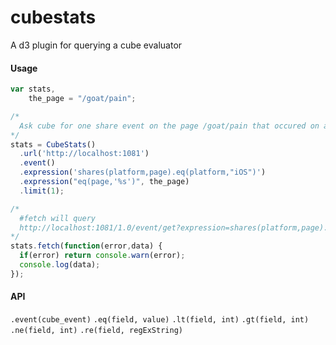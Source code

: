 cubestats
=========

A d3 plugin for querying a cube evaluator

#### Usage

```javascript
var stats, 
    the_page = "/goat/pain";

/* 
  Ask cube for one share event on the page /goat/pain that occured on an iOS device
*/
stats = CubeStats()
  .url('http://localhost:1081')
  .event()
  .expression('shares(platform,page).eq(platform,"iOS")')
  .expression("eq(page,'%s')", the_page)
  .limit(1);

/*
  #fetch will query 
  http://localhost:1081/1.0/event/get?expression=shares(platform,page).eq(platform,"iOS").eq(page,'goat/pain')&limit=1
*/
stats.fetch(function(error,data) {
  if(error) return console.warn(error);
  console.log(data);
});
```

#### API 

`.event(cube_event)`
`.eq(field, value)`
`.lt(field, int)`
`.gt(field, int)`
`.ne(field, int)`
`.re(field, regExString)`
